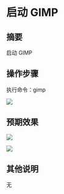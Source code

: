 # 启动 GIMP

## 摘要

启动 GIMP

## 操作步骤

执行命令：gimp

![](https://github.com/microseyuyu/RISCV-testcase/blob/master/GIMP/imp/b91d8647462a7be73362ec52167e1398.png)

## 预期效果

![](https://github.com/microseyuyu/RISCV-testcase/blob/master/GIMP/imp/de8029007060609066c77ed6e8d0ded7.png)

![](https://github.com/microseyuyu/RISCV-testcase/blob/master/GIMP/imp/d85561a61f8a84c22a2996c51e37a5ce.png)

## 其他说明

无
